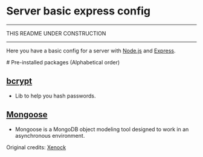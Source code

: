 # **Server basic express config**

----
THIS README UNDER CONSTRUCTION

------

Here you have a basic config for a server with [Node.js](https://nodejs.org/es/) and [Express](https://www.npmjs.com/package/express).

# Pre-installed packages (Alphabetical order)
## [bcrypt](https://www.npmjs.com/package/bcrypt)
- Lib to help you hash passwords.

## [Mongoose](https://www.npmjs.com/package/mongoose)
- Mongoose is a MongoDB object modeling tool designed to work in an asynchronous environment.


Original credits: [Xenock](https://github.com/xenock)
